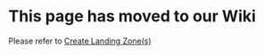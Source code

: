 # This page has moved to our Wiki

Please refer to [Create Landing Zone(s)](https://github.com/Azure/Enterprise-Scale/wiki/ALZ-Deploy-landing-zones)
